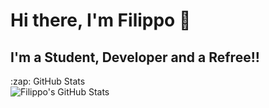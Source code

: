 # Hi there, I'm Filippo 👋 


## I'm a Student, Developer and a Refree!!




  <summary>:zap: GitHub Stats</summary>

  <img align="left" alt="Filippo's GitHub Stats" src="https://github-readme-stats.vercel.app/api?username=FilippoBotti&show_icons=true&hide_border=false&title_color=ff652f&icon_color=FFE400&bg_color=09131B&text_color=ffffff&border_color=0c1a25" />


